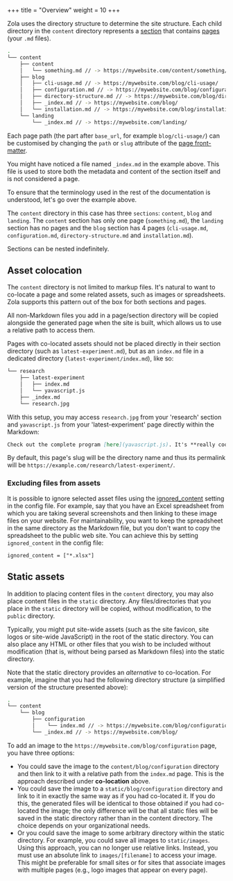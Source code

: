 +++
title = "Overview"
weight = 10
+++

Zola uses the directory structure to determine the site structure.
Each child directory in the `content` directory represents a [section](@/content/section.md)
that contains [pages](@/content/page.md) (your `.md` files).

```bash
.
└── content
    ├── content
    │   └── something.md // -> https://mywebsite.com/content/something/
    ├── blog
    │   ├── cli-usage.md // -> https://mywebsite.com/blog/cli-usage/
    │   ├── configuration.md // -> https://mywebsite.com/blog/configuration/
    │   ├── directory-structure.md // -> https://mywebsite.com/blog/directory-structure/
    │   ├── _index.md // -> https://mywebsite.com/blog/
    │   └── installation.md // -> https://mywebsite.com/blog/installation/
    └── landing
        └── _index.md // -> https://mywebsite.com/landing/
```

Each page path (the part after `base_url`, for example `blog/cli-usage/`) can be customised by changing the `path` or
`slug` attribute of the [page front-matter](@/content/page.md#front-matter).

You might have noticed a file named `_index.md` in the example above.
This file is used to store both the metadata and content of the section itself and is not considered a page.

To ensure that the terminology used in the rest of the documentation is understood, let's go over the example above.

The `content` directory in this case has three `sections`: `content`, `blog` and `landing`. The `content` section has only
one page (`something.md`), the `landing` section has no pages and the `blog` section has 4 pages (`cli-usage.md`,
`configuration.md`, `directory-structure.md` and `installation.md`).

Sections can be nested indefinitely.

## Asset colocation

The `content` directory is not limited to markup files. It's natural to want to co-locate a page and some related
assets, such as images or spreadsheets. Zola supports this pattern out of the box for both sections and pages.

All non-Markdown files you add in a page/section directory will be copied alongside the generated page when the site is
built, which allows us to use a relative path to access them.

Pages with co-located assets should not be placed directly in their section directory (such as `latest-experiment.md`), but
as an `index.md` file in a dedicated directory (`latest-experiment/index.md`), like so:

```bash
└── research
    ├── latest-experiment
    │   ├── index.md
    │   └── yavascript.js
    ├── _index.md
    └── research.jpg
```

With this setup, you may access `research.jpg` from your 'research' section
and `yavascript.js` from your 'latest-experiment' page directly within the Markdown:

```Markdown
Check out the complete program [here](yavascript.js). It's **really cool free-software**!
```

By default, this page's slug will be the directory name and thus its permalink will be `https://example.com/research/latest-experiment/`.

### Excluding files from assets

It is possible to ignore selected asset files using the
[ignored_content](@/getting-started/configuration.md) setting in the config file.
For example, say that you have an Excel spreadsheet from which you are taking several screenshots and
then linking to these image files on your website. For maintainability, you want to keep
the spreadsheet in the same directory as the Markdown file, but you don't want to copy the spreadsheet to
the public web site. You can achieve this by setting `ignored_content` in the config file:

```
ignored_content = ["*.xlsx"]
```

## Static assets

In addition to placing content files in the `content` directory, you may also place content
files in the `static` directory. Any files/directories that you place in the `static` directory
will be copied, without modification, to the `public` directory.

Typically, you might put site-wide assets (such as the site favicon, site logos or site-wide
JavaScript) in the root of the static directory. You can also place any HTML or other files that
you wish to be included without modification (that is, without being parsed as Markdown files)
into the static directory.

Note that the static directory provides an _alternative_ to co-location. For example, imagine that you
had the following directory structure (a simplified version of the structure presented above):

```bash
.
└── content
    └── blog
        ├── configuration
        │    └── index.md // -> https://mywebsite.com/blog/configuration/
        └── _index.md // -> https://mywebsite.com/blog/
```

To add an image to the `https://mywebsite.com/blog/configuration` page, you have three options:

- You could save the image to the `content/blog/configuration` directory and then link to it with a
  relative path from the `index.md` page. This is the approach described under **co-location**
  above.
- You could save the image to a `static/blog/configuration` directory and link to it in exactly the
  same way as if you had co-located it. If you do this, the generated files will be identical to those
  obtained if you had co-located the image; the only difference will be that all static files will be saved in the
  static directory rather than in the content directory. The choice depends on your organizational needs.
- Or you could save the image to some arbitrary directory within the static directory. For example,
  you could save all images to `static/images`. Using this approach, you can no longer use relative links. Instead,
  you must use an absolute link to `images/[filename]` to access your
  image. This might be preferable for small sites or for sites that associate images with
  multiple pages (e.g., logo images that appear on every page).
